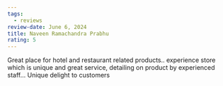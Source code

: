 ```yaml
---
tags:
  - reviews
review-date: June 6, 2024
title: Naveen Ramachandra Prabhu
rating: 5
---
```

Great place for hotel and restaurant related products.. experience store which is unique and great service, detailing on product by experienced staff... Unique delight to customers
